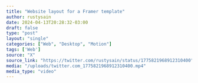 ```yaml
---
title: "Website layout for a Framer template"
author: rustysain
date: 2024-04-13T20:28:32-03:00
draft: false
type: "post"
layout: "single"
categories: ["Web", "Desktop", "Motion"]
tags: ['Web']
source: "X"
source_link: "https://twitter.com/rustysain/status/1775821968912310400"
media: "/uploads/twitter.com_1775821968912310400.mp4"
media_type: "video"
---
```


